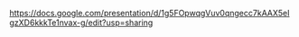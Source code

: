 https://docs.google.com/presentation/d/1g5FOpwqgVuv0qngecc7kAAX5eIgzXD6kkkTe1nvax-g/edit?usp=sharing
